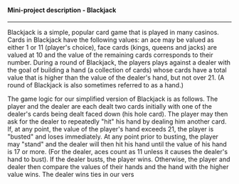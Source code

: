 #### Mini-project description - Blackjack
_______

Blackjack is a simple, popular card game that is played in many casinos. Cards in Blackjack have the following values: an ace may be valued as either 1 or 11 (player's choice), face cards (kings, queens and jacks) are valued at 10 and the value of the remaining cards corresponds to their number. During a round of Blackjack, the players plays against a dealer with the goal of building a hand (a collection of cards) whose cards have a total value that is higher than the value of the dealer's hand, but not over 21.  (A round of Blackjack is also sometimes referred to as a hand.)

The game logic for our simplified version of Blackjack is as follows. The player and the dealer are each dealt two cards initially with one of the dealer's cards being dealt faced down (his hole card). The player may then ask for the dealer to repeatedly "hit" his hand by dealing him another card. If, at any point, the value of the player's hand exceeds 21, the player is "busted" and loses immediately. At any point prior to busting, the player may "stand" and the dealer will then hit his hand until the value of his hand is 17 or more. (For the dealer, aces count as 11 unless it causes the dealer's hand to bust). If the dealer busts, the player wins. Otherwise, the player and dealer then compare the values of their hands and the hand with the higher value wins. The dealer wins ties in our vers